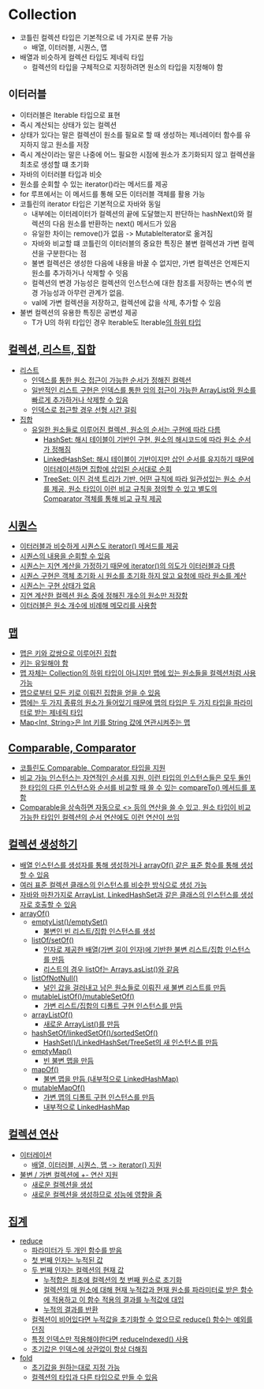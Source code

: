# Collection

- 코틀린 컬렉션 타입은 기본적으로 네 가지로 분류 가능 
  - 배열, 이터러블, 시퀀스, 맵
- 배열과 비슷하게 컬렉션 타입도 제네릭 타입
  - 컬렉션의 타입을 구체적으로 지정하려면 원소의 타입을 지정해야 함


## 이터러블
- 이터러블은 Iterable<T> 타입으로 표현
- 즉시 계산되는 상태가 있는 컬렉션 
- 상태가 있다는 말은 컬렉션이 원소를 필요로 할 때 생성하는 제너레이터 함수를 유지하지 않고 원소를 저장
- 즉시 계산이라는 말은 나중에 어느 필요한 시점에 원소가 초기화되지 않고 컬렉션을 최초로 생성할 떄 초기화
- 자바의 이터러블 타입과 비슷
- 원소를 순회할 수 있는 iterator()라는 메서드를 제공
- for 루프에서는 이 메서드를 통해 모든 이터러블 객체를 활용 가능
- 코틀린의 iterator 타입은 기본적으로 자바와 동일
  - 내부에는 이터레이터가 컬렉션의 끝에 도달했는지 판단하는 hashNext()와 컬렉션의 다음 원소를 반환하는 next() 메서드가 있음
  - 유일한 차이는 remove()가 없음 -> MutableIterator로 옮겨짐
  - 자바와 비교할 떄 코틀린의 이터러블의 중요한 특징은 불변 컬렉션과 가변 컬렉션을 구분한다는 점
  - 불변 컬렉션은 생성한 다음에 내용을 바꿀 수 없지만, 가변 컬렉션은 언제든지 원소를 추가하거나 삭제할 수 잇음
  - 컬렉션의 변경 가능성은 컬렉션의 인스턴스에 대한 참조를 저장하는 변수의 변경 가능성과 아무런 관계가 없음.
  - val에 가변 컬렉션을 저장하고, 컬렉션에 값을 삭제, 추가할 수 있음
- 불변 컬렉션의 유용한 특징은 공변성 제공 
  - T가 U의 하위 타입인 경우 Iterable<T>도 Iterable<U>의 하위 타입

## 컬렉션, 리스트, 집합
- 리스트
  - 인덱스를 통한 원소 접근이 가능한 순서가 정해진 컬렉션
  - 일반적인 리스트 구현은 인덱스를 통한 임의 접근이 가능한 ArrayList와 원소를 빠르게 추가하거나 삭제할 수 있음
  - 인덱스로 접근할 경우 선형 시간 걸림
- 집합
  - 유일한 원소들로 이루어진 컬렉션, 원소의 순서는 구현에 따라 다름
    - HashSet: 해시 테이블이 기반인 구현, 원소의 해시코드에 따라 원소 순서가 정해짐
    - LinkedHashSet: 해시 테이블이 기반이지만 삽인 순서를 유지하기 때문에 이터레이션하면 집합에 삽입된 순서대로 순회
    - TreeSet: 이진 검색 트리가 기반, 어떤 규칙에 따라 일관성있는 원소 순서를 제공, 원소 타입이 이런 비교 규칙을 정의할 수 있고 별도의 Comparator 객체를 통해 비교 규칙 제공

## 시퀀스
- 이터러블과 비슷하게 시퀀스도 iterator() 메서드를 제공
- 시퀀스의 내용을 순회할 수 있음
- 시퀀스는 지연 계산을 가정하기 때문에 iterator()의 의도가 이터러블과 다름
- 시퀀스 구현은 객체 초기화 시 원소를 초기화 하지 않고 요청에 따라 원소를 계산
- 시퀀스는 구현 상태가 없음 
- 지연 계산한 컬렉션 원소 중에 정해진 개수의 원소만 저장함
- 이터러블은 원소 개수에 비례해 메모리를 사용함

## 맵
- 맵은 키와 값쌍으로 이루어진 집합
- 키는 유일해야 함
- 맵 자체는 Collection의 하위 타입이 아니지만 맵에 있는 원소들을 컬렉션처럼 사용 가능
- 맵으로부터 모든 키로 이뤄진 집합을 얻을 수 있음 
- 맵에는 두 가지 종류의 원소가 들어있기 때문에 맵의 타입은 두 가지 타입을 파라미터로 받는 제네릭 타입
- Map<Int, String>은 Int 키를 String 값에 연관시켜주는 맵 

## Comparable, Comparator
- 코틀린도 Comparable, Comparator 타입을 지원
- 비교 가능 인스턴스는 자연적인 순서를 지원, 이런 타입의 인스턴스들은 모두 돌인한 타입의 다른 인스턴스와 순서를 비교할 때 쓸 수 있는 compareTo() 메서드를 포함
- Comparable을 상속하면 자동으로 <> 등의 연산을 쓸 수 있고, 원소 타입이 비교 가능한 타입인 컬렉션의 순서 연산에도 이런 연산이 쓰임 

## 컬렉션 생성하기
- 배열 인스턴스를 생성자를 통해 생성하거나 arrayOf() 같은 표준 함수를 통해 생성할 수 있음
- 여러 표준 컬렉션 클래스의 인스턴스를 비슷한 방식으로 생성 가능
- 자바와 마찬가지로 ArrayList, LinkedHashSet과 같은 클래스의 인스턴스를 생성자로 호출할 수 있음
- arrayOf()
  - emptyList()/emptySet()
    - 불변인 빈 리스트/집합 인스턴스를 생성
  - listOf/setOf()
    - 인자로 제공한 배열(가변 길이 인자)에 기반한 불변 리스트/집합 인스턴스를 만듬
    - 리스트의 경우 listOf는 Arrays.asList()와 같음
  - listOfNotNull()
    - 널인 값을 걸러내고 남은 원소들로 이뤄진 새 불변 리스트를 만듬
  - mutableListOf()/mutableSetOf()
    - 가변 리스트/집합의 디폴트 구현 인스턴스를 만듬
  - arrayListOf()
    - 새로운 ArrayList()를 만듬
  - hashSetOf/linkedSetOf()/sortedSetOf()
    - HashSet()/LinkedHashSet/TreeSet의 새 인스턴스를 만듬
  - emptyMap()
    - 빈 불변 맵을 만듬
  - mapOf()
    - 불변 맵을 만듬 (내부적으로 LinkedHashMap)
  - mutableMapOf()
    - 가변 맵의 디폴트 구현 인스턴스를 만듬
    - 내부적으로 LinkedHashMap
  

## 컬렉션 연산
- 이터레이션
  - 배열, 이터러블, 시퀀스, 맵 -> iterator() 지원
- 불변 / 가변 컬렉션에 +- 연산 지원
  - 새로운 컬렉션을 생성
  - 새로운 컬렉션을 생성하므로 성능에 영향을 줌

## 집계
- reduce
  - 파라미터가 두 개인 함수를 받음
  - 첫 번째 인자는 누적된 값
  - 두 번째 인자는 컬렉션의 현재 값
    - 누적합은 최초에 컬렉션의 첫 번째 원소로 초기화
    - 컬렉션의 매 원소에 대해 현재 누적값과 현재 원소를 파라미터로 받은 함수에 적용하고 이 함수 적용의 결과를 누적값에 대입
    - 누적의 결과를 반환
  - 컬렉션이 비어있다면 누적값을 초기화할 수 없으므로 reduce() 함수는 예외를 던짐
  - 특정 인덱스만 적용해야한다면 reduceIndexed() 사용
  - 초기값은 인덱스에 상관없이 항상 더해짐
- fold
  - 초기값을 원하는대로 지정 가능
  - 컬렉션의 타입과 다른 타입으로 만들 수 있음